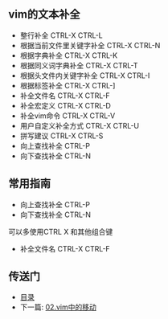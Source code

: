 ## vim的文本补全

+ 整行补全                      CTRL-X CTRL-L
+ 根据当前文件里关键字补全        CTRL-X CTRL-N
+ 根据字典补全                    CTRL-X CTRL-K
+ 根据同义词字典补全              CTRL-X CTRL-T
+ 根据头文件内关键字补全          CTRL-X CTRL-I
+ 根据标签补全                    CTRL-X CTRL-]
+ 补全文件名                      CTRL-X CTRL-F
+ 补全宏定义                      CTRL-X CTRL-D
+ 补全vim命令                     CTRL-X CTRL-V
+ 用户自定义补全方式              CTRL-X CTRL-U
+ 拼写建议                        CTRL-X CTRL-S 
+ 向上查找补全                    CTRL-P
+ 向下查找补全                    CTRL-N


## 常用指南

+ 向上查找补全                    CTRL-P
+ 向下查找补全                    CTRL-N

可以多使用CTRL X 和其他组合键

+ 补全文件名                      CTRL-X CTRL-F


## 传送门

- [目录](directory.md)
- 下一篇: [02.vim中的移动](02.vim中的移动.md)
